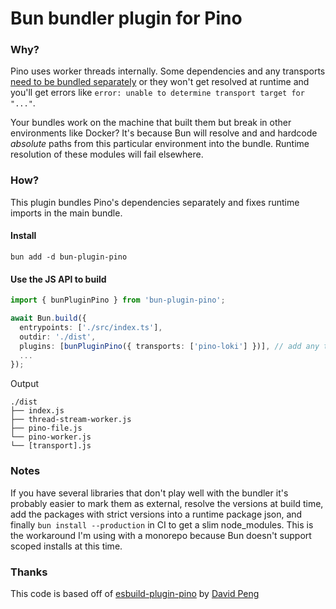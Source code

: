 # Bun bundler plugin for Pino

### Why?

Pino uses worker threads internally. Some dependencies and any transports [need to be bundled separately](https://github.com/pinojs/pino/blob/main/docs/bundling.md) or they won't get resolved at runtime and you'll get errors like `error: unable to determine transport target for "..."`.

Your bundles work on the machine that built them but break in other environments like Docker? It's because Bun will resolve and and hardcode *absolute* paths from this particular environment into the bundle. Runtime resolution of these modules will fail elsewhere.

### How?

This plugin bundles Pino's dependencies separately and fixes runtime imports in the main bundle.

#### Install
```
bun add -d bun-plugin-pino
```

#### Use the JS API to build

```ts
import { bunPluginPino } from 'bun-plugin-pino';

await Bun.build({
  entrypoints: ['./src/index.ts'],
  outdir: './dist',
  plugins: [bunPluginPino({ transports: ['pino-loki'] })], // add any transports here
  ...
});
```

Output
```
./dist
├── index.js
├── thread-stream-worker.js
├── pino-file.js
└── pino-worker.js
└── [transport].js
```

### Notes
If you have several libraries that don't play well with the bundler it's probably easier to mark them as external, resolve the versions at build time, add the packages with strict versions into a runtime package json, and finally `bun install --production` in CI to get a slim node_modules. This is the workaround I'm using with a monorepo because Bun doesn't support scoped installs at this time.

### Thanks

This code is based off of [esbuild-plugin-pino](https://github.com/wd-David/esbuild-plugin-pino/) by [David Peng](https://github.com/.wd-David)